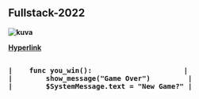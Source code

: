 

<b><h2>**Fullstack-2022**</h2><b>

  
![kuva](https://user-images.githubusercontent.com/99166139/159218855-f20f9252-42d6-45ce-aa17-1dde632f5abd.png)  

  
  [Hyperlink](https://github.com/JouniJokelainen/GitAndGitHub/blob/main/teht%C3%A4v%C3%A4.md)  

<pre>  
|    <b>func you_win():<b>                      |  
|        show_message("Game Over")         |  
|        $SystemMessage.text = "New Game?" |  
</b></pre>
  
